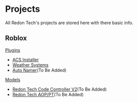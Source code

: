 # Projects
All Redon Tech's projects are stored here with there basic info.

## Roblox

[Plugins](/plugins)
* [ACS Installer](/plugins/ACS%20Installer)
* [Weather Systems](/plugins/Weather%20Systems)
* [Auto Namer](/plugins/autonamer)(To Be Added)

[Models](/models)
* [Redon Tech Code Controller V2](/models/code%20controller)(To Be Added)
* [Redon Tech AOP/PT](/models/aop)(To Be Added)
